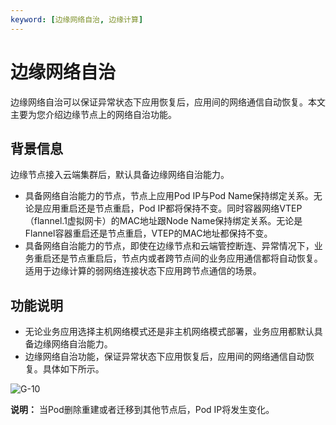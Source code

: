 ```yaml
---
keyword: [边缘网络自治, 边缘计算]
---
```


# 边缘网络自治

边缘网络自治可以保证异常状态下应用恢复后，应用间的网络通信自动恢复。本文主要为您介绍边缘节点上的网络自治功能。

## 背景信息

边缘节点接入云端集群后，默认具备边缘网络自治能力。

-   具备网络自治能力的节点，节点上应用Pod IP与Pod Name保持绑定关系。无论是应用重启还是节点重启，Pod IP都将保持不变。同时容器网络VTEP（flannel.1虚拟网卡）的MAC地址跟Node Name保持绑定关系。无论是Flannel容器重启还是节点重启，VTEP的MAC地址都保持不变。
-   具备网络自治能力的节点，即使在边缘节点和云端管控断连、异常情况下，业务重启还是节点重启后，节点内或者跨节点间的业务应用通信都将自动恢复。适用于边缘计算的弱网络连接状态下应用跨节点通信的场景。

## 功能说明

-   无论业务应用选择主机网络模式还是非主机网络模式部署，业务应用都默认具备边缘网络自治能力。
-   边缘网络自治功能，保证异常状态下应用恢复后，应用间的网络通信自动恢复。具体如下所示。

![G-10](https://static-aliyun-doc.oss-accelerate.aliyuncs.com/assets/img/zh-CN/5651411161/p225147.png)

**说明：** 当Pod删除重建或者迁移到其他节点后，Pod IP将发生变化。

